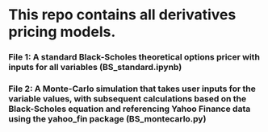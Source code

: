 # This repo contains all derivatives pricing models.

### File 1: A standard Black-Scholes theoretical options pricer with inputs for all variables (BS_standard.ipynb)

### File 2: A Monte-Carlo simulation that takes user inputs for the variable values, with subsequent calculations based on the Black-Scholes equation and referencing Yahoo Finance data using the yahoo_fin package (BS_montecarlo.py)



